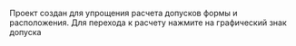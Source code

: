 Проект создан для упрощения расчета допусков формы и расположения.
Для перехода к расчету нажмите на графический знак допуска